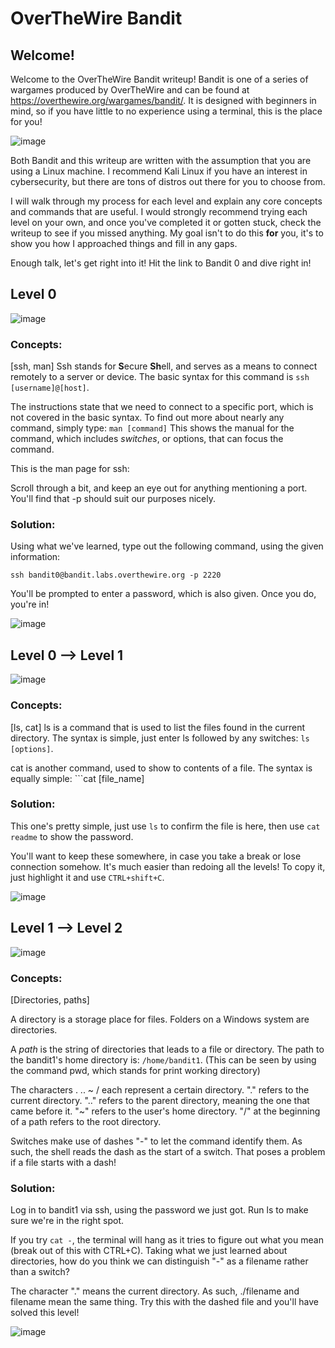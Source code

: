 # OverTheWire Bandit
## Welcome!
Welcome to the OverTheWire Bandit writeup! Bandit is one of a series of wargames produced by OverTheWire and can be found at https://overthewire.org/wargames/bandit/. It is designed with beginners in mind, so if you have little to no experience using a terminal, this is the place for you! 

![image](https://github.com/massey-n/CTF-Writeups/assets/136398242/584f7373-0749-4212-8dc7-b9de4adb22e9)

Both Bandit and this writeup are written with the assumption that you are using a Linux machine. I recommend Kali Linux if you have an interest in cybersecurity, but there are tons of distros out there for you to choose from.

I will walk through my process for each level and explain any core concepts and commands that are useful. I would strongly recommend trying each level on your own, and once you've completed it or gotten stuck, check the writeup to see if you missed anything. My goal isn't to do this **for** you, it's to show you how I approached things and fill in any gaps.

Enough talk, let's get right into it! Hit the link to Bandit 0 and dive right in!

## Level 0

![image](https://github.com/massey-n/CTF-Writeups/assets/136398242/949d572f-a249-4398-b125-db9c8742d685)

### Concepts:
[ssh, man]
Ssh stands for **S**ecure **Sh**ell, and serves as a means to connect remotely to a server or device. The basic syntax for this command is ```ssh [username]@[host]```. 

The instructions state that we need to connect to a specific port, which is not covered in the basic syntax. To find out more about nearly any command, simply type:
```man [command]``` This shows the manual for the command, which includes *switches*, or options, that can focus the command.

This is the man page for ssh:



Scroll through a bit, and keep an eye out for anything mentioning a port. You'll find that -p should suit our purposes nicely. 

### Solution:
Using what we've learned, type out the following command, using the given information:

```ssh bandit0@bandit.labs.overthewire.org -p 2220```

You'll be prompted to enter a password, which is also given. Once you do, you're in! 

![image](https://github.com/massey-n/CTF-Writeups/assets/136398242/d1cf77d1-34f7-4a25-adc1-fe88e5804ea6)

## Level 0 --> Level 1

![image](https://github.com/massey-n/CTF-Writeups/assets/136398242/eb1a2671-6ccb-4077-a7fa-b456af7f6c7b)

### Concepts:
[ls, cat]
ls is a command that is used to list the files found in the current directory. The syntax is simple, just enter ls followed by any switches: ```ls [options]```.

cat is another command, used to show to contents of a file. The syntax is equally simple: ```cat [file_name]

### Solution:

This one's pretty simple, just use ```ls``` to confirm the file is here, then use ```cat readme``` to show the password.

You'll want to keep these somewhere, in case you take a break or lose connection somehow. It's much easier than redoing all the levels!
To copy it, just highlight it and use ```CTRL+shift+C```.

![image](https://github.com/massey-n/CTF-Writeups/assets/136398242/9f4bb798-502f-4178-8fed-d021c779b44f)

## Level 1 --> Level 2

![image](https://github.com/massey-n/CTF-Writeups/assets/136398242/b6c9c5d5-8df4-4940-ba4c-b5696404f74d)

### Concepts:
[Directories, paths]

A directory is a storage place for files. Folders on a Windows system are directories. 

A *path* is the string of directories that leads to a file or directory. The path to the bandit1's home directory is: ```/home/bandit1```. (This can be seen by using the command pwd, which stands for print working directory)

The characters .  ..  ~  / each represent a certain directory. "." refers to the current directory. ".." refers to the parent directory, meaning the one that came before it. "~" refers to the user's home directory. "/" at the beginning of a path refers to the root directory.

Switches make use of dashes "-" to let the command identify them. As such, the shell reads the dash as the start of a switch. That poses a problem if a file starts with a dash!

### Solution:

Log in to bandit1 via ssh, using the password we just got. Run ls to make sure we're in the right spot.

If you try ```cat -```, the terminal will hang as it tries to figure out what you mean (break out of this with CTRL+C). Taking what we just learned about directories, how do you think we can distinguish "-" as a filename rather than a switch?

The character "." means the current directory. As such, ./filename and filename mean the same thing. Try this with the dashed file and you'll have solved this level!

![image](https://github.com/massey-n/CTF-Writeups/assets/136398242/caef7f46-c9ad-43ef-a0b9-c242a7edb104)
